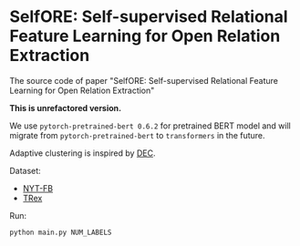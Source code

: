 # SelfORE: Self-supervised Relational Feature Learning for Open Relation Extraction
The source code of paper "SelfORE: Self-supervised Relational Feature Learning for Open Relation Extraction"

**This is unrefactored version.** 

We use `pytorch-pretrained-bert 0.6.2` for pretrained BERT model and will migrate from `pytorch-pretrained-bert` to `transformers` in the future.

Adaptive clustering is inspired by [DEC](https://github.com/Deepayan137/DeepClustering).

Dataset:
* [NYT-FB](https://github.com/diegma/relation-autoencoder/blob/master/data-sample.txt)
* [TRex](https://hadyelsahar.github.io/t-rex/)

Run:
```sh
python main.py NUM_LABELS
```